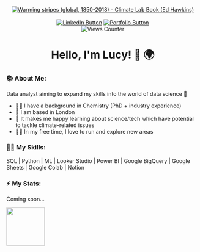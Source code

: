 <div id="header" align="center">
  <a href="https://commons.wikimedia.org/wiki/File:20181204_Warming_stripes_(global,_WMO,_1850-2018)_-_Climate_Lab_Book_(Ed_Hawkins).svg#/media/File:20181204_Warming_stripes_(global,_WMO,_1850-2018)_-_Climate_Lab_Book_(Ed_Hawkins).svg">
    <img src="https://upload.wikimedia.org/wikipedia/commons/b/b2/20181204_Warming_stripes_%28global%2C_WMO%2C_1850-2018%29_-_Climate_Lab_Book_%28Ed_Hawkins%29.svg" 
      alt="Warming stripes (global, 1850-2018) - Climate Lab Book (Ed Hawkins)"/></a>
  <div id="badges" align="center">
    <br>
    <a href="https://www.linkedin.com/in/lucy-bea-browne/">
      <img src="https://img.shields.io/badge/LinkedIn-blue?logo=LinkedIn&logoColor=white&style=plastic" 
        alt="LinkedIn Button"/></a>
    <a href="https://invited-pest-6fb.notion.site/UK-Health-Happiness-Project-19a97beee4ab80fd9fe4dc58a0a83ef9">
      <img src="https://img.shields.io/badge/Portfolio-ef3b2c?logo=Notion&logoColor=white&style=plastic"
        alt="Portfolio Button"/></a>
    <br>
    <img src="https://komarev.com/ghpvc/?username=lbeabrowne&color=08519c" alt="Views Counter"/>
    <br>
  </div>
  <h1>Hello, I'm Lucy! 👋 🌍 </h1>
</div>

### 📚 About Me:
Data analyst aiming to expand my skills into the world of data science 💪
- 👩‍🔬 I have a background in Chemistry (PhD + industry experience)
- 📍 I am based in London
- 🌱 It makes me happy learning about science/tech which have potential to tackle climate-related issues
- 🏃‍♀️ In my free time, I love to run and explore new areas

### 👩‍💻 My Skills:
SQL | Python | ML | Looker Studio | Power BI | Google BigQuery | Google Sheets | Google Colab | Notion

### ⚡️ My Stats:
Coming soon...
<div align="left">
  <img height=100 align="center" src="https://github-readme-stats.vercel.app/api/top-langs/?username=lbeabrowne&layout=compact&theme=shadow_blue&card_width=200" />
</div>

<!--!
can add in a codewars stats


[Upload<?xml version="1.0" encoding="UTF-8"?>
<svg xmlns="http://www.w3.org/2000/svg" xmlns:xlink="http://www.w3.org/1999/xlink"
     width="3780" height="1417" viewBox="0 -1417 3780 1417">

<rect x="0" y="-1417" width="23" height="1417" fill="#2171b5"/>
<rect x="22.367" y="-1417" width="45" height="1417" fill="#6baed6"/>
<rect x="67.101" y="-1417" width="68" height="1417" fill="#4292c6"/>
<rect x="134.201" y="-1417" width="23" height="1417" fill="#2171b5"/>
<rect x="156.568" y="-1417" width="45" height="1417" fill="#08519c"/>
<rect x="201.302" y="-1417" width="23" height="1417" fill="#4292c6"/>
<rect x="223.669" y="-1417" width="45" height="1417" fill="#2171b5"/>
<rect x="268.402" y="-1417" width="23" height="1417" fill="#08306b"/>
<rect x="290.769" y="-1417" width="23" height="1417" fill="#4292c6"/>
<rect x="313.136" y="-1417" width="23" height="1417" fill="#08519c"/>
<rect x="335.503" y="-1417" width="68" height="1417" fill="#4292c6"/>
<rect x="402.604" y="-1417" width="23" height="1417" fill="#6baed6"/>
<rect x="424.97" y="-1417" width="45" height="1417" fill="#4292c6"/>
<rect x="469.704" y="-1417" width="23" height="1417" fill="#2171b5"/>
<rect x="492.071" y="-1417" width="23" height="1417" fill="#6baed6"/>
<rect x="514.438" y="-1417" width="23" height="1417" fill="#4292c6"/>
<rect x="536.805" y="-1417" width="68" height="1417" fill="#2171b5"/>
<rect x="603.905" y="-1417" width="23" height="1417" fill="#9ecae1"/>
<rect x="626.272" y="-1417" width="23" height="1417" fill="#c6dbef"/>
<rect x="648.639" y="-1417" width="23" height="1417" fill="#6baed6"/>
<rect x="671.006" y="-1417" width="23" height="1417" fill="#4292c6"/>
<rect x="693.373" y="-1417" width="45" height="1417" fill="#6baed6"/>
<rect x="738.107" y="-1417" width="23" height="1417" fill="#4292c6"/>
<rect x="760.473" y="-1417" width="90" height="1417" fill="#2171b5"/>
<rect x="849.941" y="-1417" width="23" height="1417" fill="#4292c6"/>
<rect x="872.308" y="-1417" width="23" height="1417" fill="#6baed6"/>
<rect x="894.675" y="-1417" width="23" height="1417" fill="#08519c"/>
<rect x="917.041" y="-1417" width="45" height="1417" fill="#2171b5"/>
<rect x="961.775" y="-1417" width="23" height="1417" fill="#08519c"/>
<rect x="984.142" y="-1417" width="45" height="1417" fill="#2171b5"/>
<rect x="1028.876" y="-1417" width="45" height="1417" fill="#6baed6"/>
<rect x="1073.609" y="-1417" width="23" height="1417" fill="#2171b5"/>
<rect x="1095.976" y="-1417" width="23" height="1417" fill="#4292c6"/>
<rect x="1118.343" y="-1417" width="23" height="1417" fill="#6baed6"/>
<rect x="1140.71" y="-1417" width="23" height="1417" fill="#4292c6"/>
<rect x="1163.077" y="-1417" width="23" height="1417" fill="#2171b5"/>
<rect x="1185.444" y="-1417" width="23" height="1417" fill="#08519c"/>
<rect x="1207.811" y="-1417" width="23" height="1417" fill="#08306b"/>
<rect x="1230.178" y="-1417" width="23" height="1417" fill="#2171b5"/>
<rect x="1252.544" y="-1417" width="23" height="1417" fill="#4292c6"/>
<rect x="1274.911" y="-1417" width="23" height="1417" fill="#08519c"/>
<rect x="1297.278" y="-1417" width="45" height="1417" fill="#08306b"/>
<rect x="1342.012" y="-1417" width="23" height="1417" fill="#08519c"/>
<rect x="1364.379" y="-1417" width="23" height="1417" fill="#08306b"/>
<rect x="1386.746" y="-1417" width="45" height="1417" fill="#08519c"/>
<rect x="1431.479" y="-1417" width="23" height="1417" fill="#4292c6"/>
<rect x="1453.846" y="-1417" width="23" height="1417" fill="#6baed6"/>
<rect x="1476.213" y="-1417" width="23" height="1417" fill="#2171b5"/>
<rect x="1498.58" y="-1417" width="23" height="1417" fill="#08519c"/>
<rect x="1520.947" y="-1417" width="23" height="1417" fill="#2171b5"/>
<rect x="1543.314" y="-1417" width="68" height="1417" fill="#4292c6"/>
<rect x="1610.414" y="-1417" width="23" height="1417" fill="#2171b5"/>
<rect x="1632.781" y="-1417" width="23" height="1417" fill="#4292c6"/>
<rect x="1655.148" y="-1417" width="23" height="1417" fill="#2171b5"/>
<rect x="1677.515" y="-1417" width="23" height="1417" fill="#4292c6"/>
<rect x="1699.882" y="-1417" width="23" height="1417" fill="#6baed6"/>
<rect x="1722.249" y="-1417" width="45" height="1417" fill="#4292c6"/>
<rect x="1766.982" y="-1417" width="23" height="1417" fill="#2171b5"/>
<rect x="1789.349" y="-1417" width="68" height="1417" fill="#6baed6"/>
<rect x="1856.45" y="-1417" width="23" height="1417" fill="#2171b5"/>
<rect x="1878.817" y="-1417" width="23" height="1417" fill="#6baed6"/>
<rect x="1901.183" y="-1417" width="23" height="1417" fill="#4292c6"/>
<rect x="1923.55" y="-1417" width="23" height="1417" fill="#6baed6"/>
<rect x="1945.917" y="-1417" width="68" height="1417" fill="#9ecae1"/>
<rect x="2013.018" y="-1417" width="23" height="1417" fill="#c6dbef"/>
<rect x="2035.385" y="-1417" width="23" height="1417" fill="#deebf7"/>
<rect x="2057.751" y="-1417" width="45" height="1417" fill="#c6dbef"/>
<rect x="2102.485" y="-1417" width="23" height="1417" fill="#deebf7"/>
<rect x="2124.852" y="-1417" width="23" height="1417" fill="#c6dbef"/>
<rect x="2147.219" y="-1417" width="45" height="1417" fill="#9ecae1"/>
<rect x="2191.953" y="-1417" width="45" height="1417" fill="#6baed6"/>
<rect x="2236.686" y="-1417" width="23" height="1417" fill="#4292c6"/>
<rect x="2259.053" y="-1417" width="45" height="1417" fill="#9ecae1"/>
<rect x="2303.787" y="-1417" width="23" height="1417" fill="#c6dbef"/>
<rect x="2326.154" y="-1417" width="23" height="1417" fill="#6baed6"/>
<rect x="2348.521" y="-1417" width="45" height="1417" fill="#4292c6"/>
<rect x="2393.254" y="-1417" width="23" height="1417" fill="#9ecae1"/>
<rect x="2415.621" y="-1417" width="23" height="1417" fill="#c6dbef"/>
<rect x="2437.988" y="-1417" width="45" height="1417" fill="#9ecae1"/>
<rect x="2482.722" y="-1417" width="68" height="1417" fill="#c6dbef"/>
<rect x="2549.822" y="-1417" width="23" height="1417" fill="#4292c6"/>
<rect x="2572.189" y="-1417" width="23" height="1417" fill="#6baed6"/>
<rect x="2594.556" y="-1417" width="45" height="1417" fill="#9ecae1"/>
<rect x="2639.29" y="-1417" width="23" height="1417" fill="#6baed6"/>
<rect x="2661.657" y="-1417" width="23" height="1417" fill="#c6dbef"/>
<rect x="2684.024" y="-1417" width="23" height="1417" fill="#9ecae1"/>
<rect x="2706.391" y="-1417" width="23" height="1417" fill="#6baed6"/>
<rect x="2728.757" y="-1417" width="23" height="1417" fill="#9ecae1"/>
<rect x="2751.124" y="-1417" width="23" height="1417" fill="#c6dbef"/>
<rect x="2773.491" y="-1417" width="45" height="1417" fill="#6baed6"/>
<rect x="2818.225" y="-1417" width="23" height="1417" fill="#4292c6"/>
<rect x="2840.592" y="-1417" width="23" height="1417" fill="#c6dbef"/>
<rect x="2862.959" y="-1417" width="23" height="1417" fill="#9ecae1"/>
<rect x="2885.325" y="-1417" width="23" height="1417" fill="#deebf7"/>
<rect x="2907.692" y="-1417" width="45" height="1417" fill="#fee0d2"/>
<rect x="2952.426" y="-1417" width="23" height="1417" fill="#c6dbef"/>
<rect x="2974.793" y="-1417" width="23" height="1417" fill="#fee0d2"/>
<rect x="2997.16" y="-1417" width="45" height="1417" fill="#c6dbef"/>
<rect x="3041.893" y="-1417" width="23" height="1417" fill="#deebf7"/>
<rect x="3064.26" y="-1417" width="23" height="1417" fill="#fee0d2"/>
<rect x="3086.627" y="-1417" width="23" height="1417" fill="#fcbba1"/>
<rect x="3108.994" y="-1417" width="23" height="1417" fill="#fee0d2"/>
<rect x="3131.361" y="-1417" width="45" height="1417" fill="#fcbba1"/>
<rect x="3176.095" y="-1417" width="45" height="1417" fill="#deebf7"/>
<rect x="3220.828" y="-1417" width="23" height="1417" fill="#fee0d2"/>
<rect x="3243.195" y="-1417" width="23" height="1417" fill="#fc9272"/>
<rect x="3265.562" y="-1417" width="23" height="1417" fill="#fee0d2"/>
<rect x="3287.929" y="-1417" width="23" height="1417" fill="#fc9272"/>
<rect x="3310.296" y="-1417" width="23" height="1417" fill="#fb6a4a"/>
<rect x="3332.663" y="-1417" width="45" height="1417" fill="#fcbba1"/>
<rect x="3377.396" y="-1417" width="23" height="1417" fill="#fc9272"/>
<rect x="3399.763" y="-1417" width="68" height="1417" fill="#fb6a4a"/>
<rect x="3466.864" y="-1417" width="45" height="1417" fill="#ef3b2c"/>
<rect x="3511.598" y="-1417" width="23" height="1417" fill="#fb6a4a"/>
<rect x="3533.964" y="-1417" width="23" height="1417" fill="#fc9272"/>
<rect x="3556.331" y="-1417" width="23" height="1417" fill="#fb6a4a"/>
<rect x="3578.698" y="-1417" width="23" height="1417" fill="#ef3b2c"/>
<rect x="3601.065" y="-1417" width="45" height="1417" fill="#fb6a4a"/>
<rect x="3645.799" y="-1417" width="45" height="1417" fill="#ef3b2c"/>
<rect x="3690.533" y="-1417" width="23" height="1417" fill="#a50f15"/>
<rect x="3712.899" y="-1417" width="23" height="1417" fill="#67000d"/>
<rect x="3735.266" y="-1417" width="23" height="1417" fill="#a50f15"/>
<rect x="3757.633" y="-1417" width="23" height="1417" fill="#cb181d"/>
</svg>ing 20181204_Warming_stripes_(global,_WMO,_1850-2018)_-_Climate_Lab_Book_(Ed_Hawkins).svg…]()

Here are some ideas to get you started:

- 🔭 I’m currently working on ...
- 🌱 I’m currently learning ...
- 👯 I’m looking to collaborate on ...
- 🤔 I’m looking for help with ...
- 💬 Ask me about ...
- 📫 How to reach me: ...
- 😄 Pronouns: ...
- ⚡ Fun fact: ...

